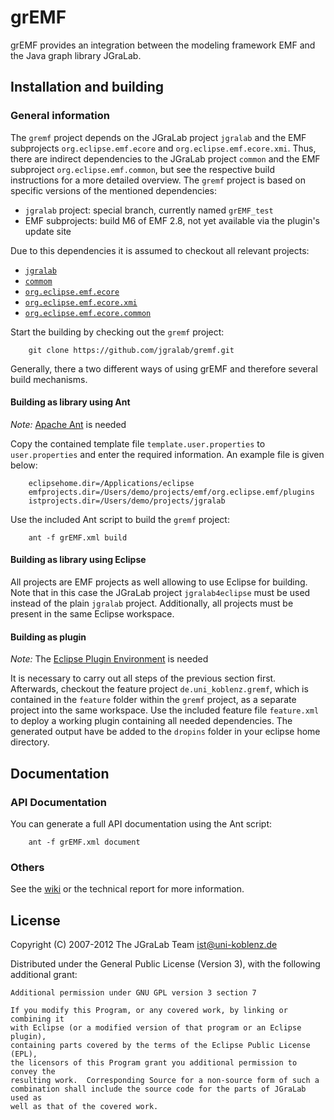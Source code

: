 # grEMF
grEMF provides an integration between the modeling framework EMF and the Java graph library JGraLab.

## Installation and building

### General information
The `gremf` project depends on the JGraLab project `jgralab` and the EMF subprojects `org.eclipse.emf.ecore` and `org.eclipse.emf.ecore.xmi`. Thus, there are indirect dependencies to the JGraLab project `common` and the EMF subproject `org.eclipse.emf.common`, but see the respective build instructions for a more detailed overview. The `gremf` project is based on specific versions of the mentioned dependencies:

* `jgralab` project: special branch, currently named `grEMF_test`
* EMF subprojects: build M6 of EMF 2.8, not yet available via the plugin's update site

Due to this dependencies it is assumed to checkout all relevant projects:

* [`jgralab`](https://github.com/jgralab/jgralab.git)
* [`commom`](https://github.com/jgralab/common.git)
* [`org.eclipse.emf.ecore`](git://git.eclipse.org/gitroot/emf/org.eclipse.emf.git)
* [`org.eclipse.emf.ecore.xmi`](git://git.eclipse.org/gitroot/emf/org.eclipse.emf.git)
* [`org.eclipse.emf.ecore.common`](git://git.eclipse.org/gitroot/emf/org.eclipse.emf.git)

Start the building by checking out the `gremf` project:

		git clone https://github.com/jgralab/gremf.git

Generally, there a two different ways of using grEMF and therefore several build mechanisms.

#### Building as library using Ant
*Note:* [Apache Ant](http://ant.apache.org/) is needed

Copy the contained template file `template.user.properties` to `user.properties` and enter the required information. An example file is given below:

		eclipsehome.dir=/Applications/eclipse
		emfprojects.dir=/Users/demo/projects/emf/org.eclipse.emf/plugins
		istprojects.dir=/Users/demo/projects/jgralab

Use the included Ant script to build the `gremf` project:

		ant -f grEMF.xml build

#### Building as library using Eclipse

All projects are EMF projects as well allowing to use Eclipse for building. Note that in this case the JGraLab project `jgralab4eclipse` must be used instead of the plain `jgralab` project. Additionally, all projects must be present in the same Eclipse workspace.

#### Building as plugin
*Note:* The [Eclipse Plugin Environment](http://www.eclipse.org/pde/) is needed

It is necessary to carry out all steps of the previous section first. Afterwards, checkout the feature project `de.uni_koblenz.gremf`, which is contained in the `feature` folder within the `gremf` project, as a separate project into the same workspace. Use the included feature file `feature.xml` to deploy a working plugin containing all needed dependencies. The generated output have be added to the `dropins` folder in your eclipse home directory.

## Documentation

### API Documentation

You can generate a full API documentation using the Ant script:

		ant -f grEMF.xml document

### Others

See the [wiki](https://github.com/jgralab/gremf/wiki) or the technical report for more information. 

## License

Copyright (C) 2007-2012 The JGraLab Team <ist@uni-koblenz.de>

Distributed under the General Public License (Version 3), with the following
additional grant:

    Additional permission under GNU GPL version 3 section 7

    If you modify this Program, or any covered work, by linking or combining it
    with Eclipse (or a modified version of that program or an Eclipse plugin),
    containing parts covered by the terms of the Eclipse Public License (EPL),
    the licensors of this Program grant you additional permission to convey the
    resulting work.  Corresponding Source for a non-source form of such a
    combination shall include the source code for the parts of JGraLab used as
    well as that of the covered work.


<!-- Local Variables:        -->
<!-- mode: markdown          -->
<!-- indent-tabs-mode: nil   -->
<!-- End:                    -->